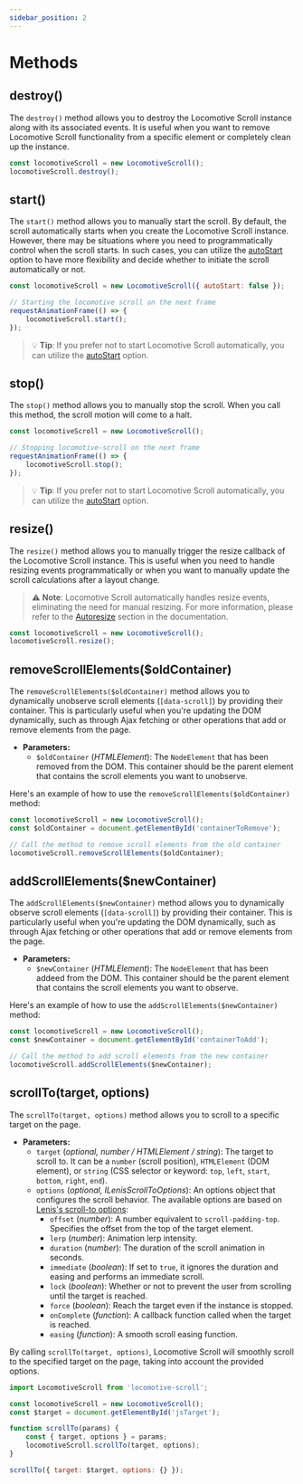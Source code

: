```yaml
---
sidebar_position: 2
---
```


# Methods

## destroy()

The `destroy()` method allows you to destroy the Locomotive Scroll instance along with its associated events. It is useful when you want to remove Locomotive Scroll functionality from a specific element or completely clean up the instance.

```js
const locomotiveScroll = new LocomotiveScroll();
locomotiveScroll.destroy();
```

## start()

The `start()` method allows you to manually start the scroll. By default, the scroll automatically starts when you create the Locomotive Scroll instance. However, there may be situations where you need to programmatically control when the scroll starts. In such cases, you can utilize the [autoStart](/documentation/options#autostart) option to have more flexibility and decide whether to initiate the scroll automatically or not.

```js
const locomotiveScroll = new LocomotiveScroll({ autoStart: false });

// Starting the locomotive scroll on the next frame
requestAnimationFrame(() => {
    locomotiveScroll.start();
});
```

> :bulb: **Tip**: If you prefer not to start Locomotive Scroll automatically, you can utilize the [autoStart](/documentation/options#autostart) option.

## stop()

The `stop()` method allows you to manually stop the scroll. When you call this method, the scroll motion will come to a halt.

```js
const locomotiveScroll = new LocomotiveScroll();

// Stopping locomotive-scroll on the next frame
requestAnimationFrame(() => {
    locomotiveScroll.stop();
});
```
> :bulb: **Tip**: If you prefer not to start Locomotive Scroll automatically, you can utilize the [autoStart](/documentation/options#autostart) option.

## resize()

The `resize()` method allows you to manually trigger the resize callback of the Locomotive Scroll instance. This is useful when you need to handle resizing events programmatically or when you want to manually update the scroll calculations after a layout change.

> :warning: **Note**: Locomotive Scroll automatically handles resize events, eliminating the need for manual resizing. For more information, please refer to the [Autoresize](/documentation/options#autoresize) section in the documentation.

```js
const locomotiveScroll = new LocomotiveScroll();
locomotiveScroll.resize();
```

## removeScrollElements($oldContainer)

The `removeScrollElements($oldContainer)` method allows you to dynamically unobserve scroll elements (`[data-scroll]`) by providing their container. This is particularly useful when you're updating the DOM dynamically, such as through Ajax fetching or other operations that add or remove elements from the page.

-   **Parameters:**
    -   `$oldContainer` (_HTMLElement_): The `NodeElement` that has been removed from the DOM. This container should be the parent element that contains the scroll elements you want to unobserve.

Here's an example of how to use the `removeScrollElements($oldContainer)` method:

```js
const locomotiveScroll = new LocomotiveScroll();
const $oldContainer = document.getElementById('containerToRemove');

// Call the method to remove scroll elements from the old container
locomotiveScroll.removeScrollElements($oldContainer);
```

## addScrollElements($newContainer)

The `addScrollElements($newContainer)` method allows you to dynamically observe scroll elements (`[data-scroll]`) by providing their container. This is particularly useful when you're updating the DOM dynamically, such as through Ajax fetching or other operations that add or remove elements from the page.

-   **Parameters:**
    -   `$newContainer` (_HTMLElement_): The `NodeElement` that has been addeed from the DOM. This container should be the parent element that contains the scroll elements you want to observe.

Here's an example of how to use the `addScrollElements($newContainer)` method:

```js
const locomotiveScroll = new LocomotiveScroll();
const $newContainer = document.getElementById('containerToAdd');

// Call the method to add scroll elements from the new container
locomotiveScroll.addScrollElements($newContainer);
```

## scrollTo(target, options)

The `scrollTo(target, options)` method allows you to scroll to a specific target on the page.

-   **Parameters:**
    -   `target` (_optional, number / HTMLElement / string_): The target to scroll to. It can be a `number` (scroll position), `HTMLElement` (DOM element), or `string` (CSS selector or keyword: `top`, `left`, `start`, `bottom`, `right`, `end`).
    -   `options` (_optional, ILenisScrollToOptions_): An options object that configures the scroll behavior. The available options are based on [Lenis's scroll-to options](https://github.com/darkroomengineering/lenis#instance-methods):
        -   `offset` (_number_): A number equivalent to `scroll-padding-top`. Specifies the offset from the top of the target element.
        -   `lerp` (_number_): Animation lerp intensity.
        -   `duration` (_number_): The duration of the scroll animation in seconds.
        -   `immediate` (_boolean_): If set to `true`, it ignores the duration and easing and performs an immediate scroll.
        -   `lock` (_boolean_): Whether or not to prevent the user from scrolling until the target is reached.
        -   `force` (_boolean_): Reach the target even if the instance is stopped.
        -   `onComplete` (_function_): A callback function called when the target is reached.
        -   `easing` (_function_): A smooth scroll easing function.

By calling `scrollTo(target, options)`, Locomotive Scroll will smoothly scroll to the specified target on the page, taking into account the provided options.

```js
import LocomotiveScroll from 'locomotive-scroll';

const locomotiveScroll = new LocomotiveScroll();
const $target = document.getElementById('jsTarget');

function scrollTo(params) {
    const { target, options } = params;
    locomotiveScroll.scrollTo(target, options);
}

scrollTo({ target: $target, options: {} });
```
